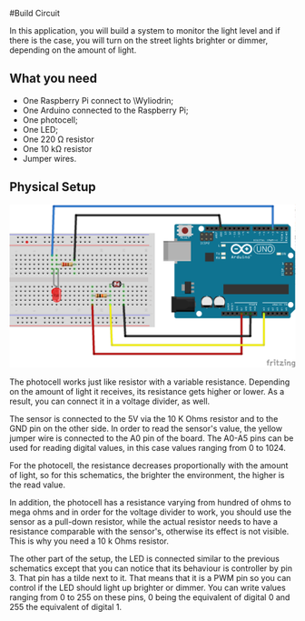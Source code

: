 
#Build Circuit

In this application, you will build a system to monitor the light level and if there is the case, you will turn on the street lights brighter or dimmer, depending on the amount of light.



## What you need



*   <div class="li">One Raspberry Pi connect to \Wyliodrin;</div>

*   <div class="li">One Arduino connected to the Raspberry Pi;</div>

*   <div class="li">One photocell;</div>

*   <div class="li">One LED;</div>

*   <div class="li">One 220 Ω resistor</div>

*   <div class="li">One 10 kΩ resistor</div>

*   <div class="li">Jumper wires.</div>


## Physical Setup

![](./img/light_sensor_schematics.png)

The photocell works just like resistor with a variable resistance. Depending on the amount of light it receives, its resistance gets higher or lower. As a result, you can connect it in a voltage divider, as well.

The sensor is connected to the 5V via the 10 K Ohms resistor and to the GND pin on the other side. In order to read the sensor's value, the yellow jumper wire is connected to the A0 pin of the board. The A0-A5 pins can be used for reading digital values, in this case values ranging from 0 to 1024\.

For the photocell, the resistance decreases proportionally with the amount of light, so for this schematics, the brighter the environment, the higher is the read value.

In addition, the photocell has a resistance varying from hundred of ohms to mega ohms and in order for the voltage divider to work, you should use the sensor as a pull-down resistor, while the actual resistor needs to have a resistance comparable with the sensor's, otherwise its effect is not visible. This is why you need a 10 k Ohms resistor.

The other part of the setup, the LED is connected similar to the previous schematics except that you can notice that its behaviour is controller by pin 3\. That pin has a tilde next to it. That means that it is a PWM pin so you can control if the LED should light up brighter or dimmer. You can write values ranging from 0 to 255 on these pins, 0 being the equivalent of digital 0 and 255 the equivalent of digital 1.
